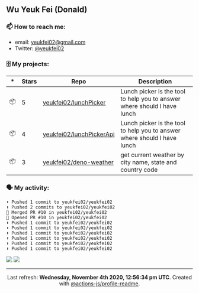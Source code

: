 ## Wu Yeuk Fei (Donald)

### 📫 How to reach me:

- email: [yeukfei02@gmail.com](yeukfei02@gmail.com)
- Twitter: [@yeukfei02](https://twitter.com/yeukfei02)

### 🗄 My projects:

|*|Stars|Repo|Description|
|---|---|---|---|
| 📦 | 5 | [yeukfei02/lunchPicker](https://github.com/yeukfei02/lunchPicker) | Lunch picker is the tool to help you to answer where should I have lunch |
| 📦 | 4 | [yeukfei02/lunchPickerApi](https://github.com/yeukfei02/lunchPickerApi) | Lunch picker is the tool to help you to answer where should I have lunch |
| 📦 | 3 | [yeukfei02/deno-weather](https://github.com/yeukfei02/deno-weather) | get current weather by city name, state and country code |

### 🗣 My activity:

```
⬆️ Pushed 1 commit to yeukfei02/yeukfei02
⬆️ Pushed 2 commits to yeukfei02/yeukfei02
🎉 Merged PR #10 in yeukfei02/yeukfei02
💪 Opened PR #10 in yeukfei02/yeukfei02
⬆️ Pushed 1 commit to yeukfei02/yeukfei02
⬆️ Pushed 1 commit to yeukfei02/yeukfei02
⬆️ Pushed 1 commit to yeukfei02/yeukfei02
⬆️ Pushed 1 commit to yeukfei02/yeukfei02
⬆️ Pushed 1 commit to yeukfei02/yeukfei02
⬆️ Pushed 1 commit to yeukfei02/yeukfei02
```

<img src="https://github-readme-stats.vercel.app/api?username=yeukfei02&show_icons=true&count_private=true&theme=radical" />

<img src="https://github-readme-stats.vercel.app/api/top-langs/?username=yeukfei02&theme=radical" />

---

<p align="center">Last refresh: <b>Wednesday, November 4th 2020, 12:56:34 pm UTC</b>. Created with <a href=https://github.com/marketplace/actions/profile-readme>@actions-js/profile-readme</a>.</p>
